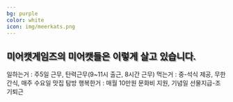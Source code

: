 ```yaml
---
bg: purple
color: white
icon: img/meerkats.png
---
```

<style>
   @import url(//fonts.googleapis.com/earlyaccess/jejugothic.css);
   .jg{
   font-family: 'Jeju Gothic', sans-serif; 
   text-shadow: 2px 2px 2px gray;
   }
   
</style>


<div class="faicon">
          <span>
            <i class="fa fa-square-2x"></i>
          </span>
          <!--<h5 class="icon-title">{{ page.title }}</h5>-->
        </div>



<div>
  <h2 class="jg">미어캣게임즈의 미어캣들은 이렇게 살고 있습니다.</h2>
  </div>
<div>
   <span class="fas fa-stroopwafel"></span>
  <span>
     <i class="fa fa-clock"></i>
     <i class="fas fa-stroopwafel"></i>
    일하는거 : 주5일 근무, 탄력근무(9~11시 출근, 8시간 근무)
  </span>
  <span>
    먹는거 : 중-석식 제공, 무한 간식, 매주 수요일 맛집 탐방
  </span>
  <span>
    행복한거 : 매월 10만원 문화비 지원, 기념일 선물지급-조기퇴근 
  </span>
   <span style="font-size: 48px; color: Dodgerblue;">
  <i class="fas fa-stroopwafel"></i>
</span>
</div>
